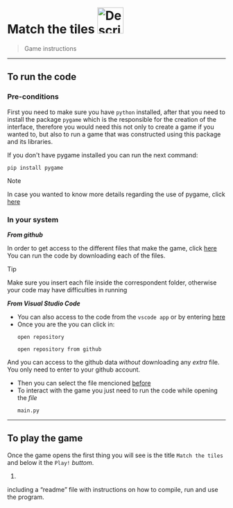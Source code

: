 # Match the tiles <img src="https://github.com/daniel-rg-23/trabalho-eiacd/assets/164920645/6d049b14-0475-4005-aedc-9f27a0889d74" alt="Description of the image" width="60" height="60">

> Game instructions
----------------------
## To run the code
### Pre-conditions
First you need to make sure you have `python` installed, after that you need to install the package `pygame` which is the responsible for the creation of the interface, therefore you would need this not only to create a game if you wanted to, but also to run a game that was constructed using this package and its libraries.

If you don't have pygame installed you can run the next command:
```
pip install pygame
```
> [!NOTE]
> In case you wanted to know more details regarding the use of pygame, click [here](https://www.pygame.org/docs/)

### In your system
</sub>***From github***

  In order to get access to the different files that make the game, click [here](https://github.com/daniel-rg-23/trabalho-eiacd)
  You can run the code by downloading each of the files.

> [!TIP]
> Make sure you insert each file inside the correspondent folder, otherwise your code may have difficulties in running

</sub>***From Visual Studio Code***

+ You can also access to the code from the `vscode app` or by entering [here](https://vscode.dev/)
+ Once you are the you can click in:
  ```
  open repository
  ```
  ```
  open repository from github
  ```
And you can access to the github data _without_ downloading any _extra_ file. You only need to enter to your github account.

+ Then you can select the file mencioned [before](https://github.com/daniel-rg-23/trabalho-eiacd)
+ To interact with the game you just need to run the code while opening the _file_
  ```
  main.py
  ```
--------------------  
## To play the game
Once the game opens the first thing you will see is the title `Match the tiles` and below it the `Play!` _buttom_.

1. 

including a “readme” file with instructions on how to compile, run and use the program.
